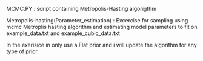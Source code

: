 MCMC.PY : script containing Metropolis-Hasting algorigthm

Metropolis-hasting(Parameter_estimation) : Excercise for sampling using mcmc Metroplis hasting algorithm and estimating model parameters to fit on example_data.txt and example_cubic_data.txt

In the exerisice in only use a Flat prior and i will update the algorithm for any type of prior.
